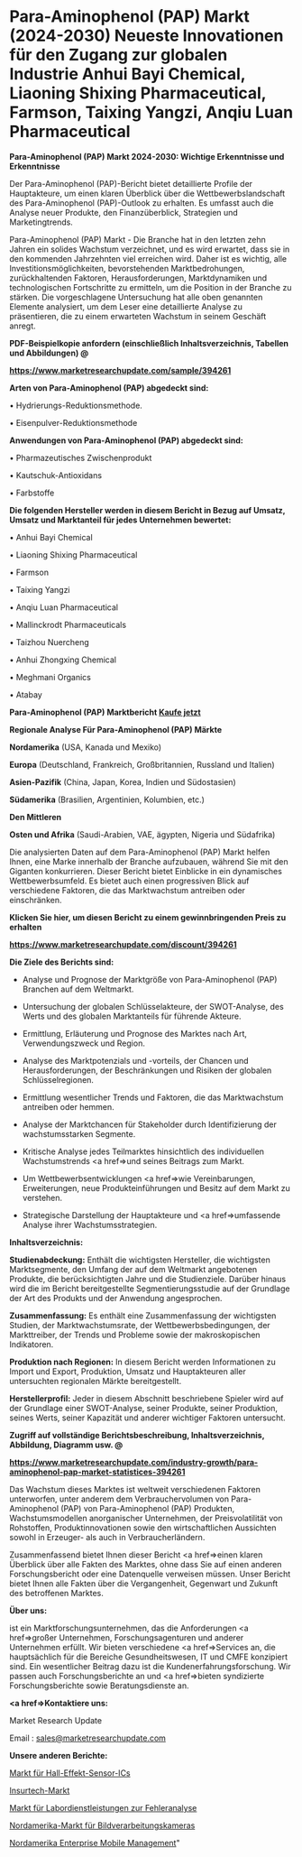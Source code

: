 # Para-Aminophenol (PAP) Markt (2024-2030) Neueste Innovationen für den Zugang zur globalen Industrie Anhui Bayi Chemical, Liaoning Shixing Pharmaceutical, Farmson, Taixing Yangzi, Anqiu Luan Pharmaceutical

<strong>Para-Aminophenol (PAP) Markt 2024-2030: Wichtige Erkenntnisse und Erkenntnisse</strong>

Der Para-Aminophenol (PAP)-Bericht bietet detaillierte Profile der Hauptakteure, um einen klaren Überblick über die Wettbewerbslandschaft des Para-Aminophenol (PAP)-Outlook zu erhalten. Es umfasst auch die Analyse neuer Produkte, den Finanzüberblick, Strategien und Marketingtrends.

Para-Aminophenol (PAP) Markt - Die Branche hat in den letzten zehn Jahren ein solides Wachstum verzeichnet, und es wird erwartet, dass sie in den kommenden Jahrzehnten viel erreichen wird. Daher ist es wichtig, alle Investitionsmöglichkeiten, bevorstehenden Marktbedrohungen, zurückhaltenden Faktoren, Herausforderungen, Marktdynamiken und technologischen Fortschritte zu ermitteln, um die Position in der Branche zu stärken. Die vorgeschlagene Untersuchung hat alle oben genannten Elemente analysiert, um dem Leser eine detaillierte Analyse zu präsentieren, die zu einem erwarteten Wachstum in seinem Geschäft anregt.



<strong><b>PDF-Beispielkopie anfordern (einschließlich Inhaltsverzeichnis, Tabellen und Abbildungen) @ </b></strong>

<strong><a href=https://www.marketresearchupdate.com/sample/394261>

<strong>https://www.marketresearchupdate.com/sample/394261</u></a></strong></strong>



<strong>Arten von Para-Aminophenol (PAP) abgedeckt sind:</strong>

• Hydrierungs-Reduktionsmethode.

• Eisenpulver-Reduktionsmethode



<strong>Anwendungen von Para-Aminophenol (PAP) abgedeckt sind:</strong>

• Pharmazeutisches Zwischenprodukt

• Kautschuk-Antioxidans

• Farbstoffe



<strong>Die folgenden Hersteller werden in diesem Bericht in Bezug auf Umsatz, Umsatz und Marktanteil für jedes Unternehmen bewertet:</strong>

• Anhui Bayi Chemical

• Liaoning Shixing Pharmaceutical

• Farmson

• Taixing Yangzi

• Anqiu Luan Pharmaceutical

• Mallinckrodt Pharmaceuticals

• Taizhou Nuercheng

• Anhui Zhongxing Chemical

• Meghmani Organics

• Atabay



<strong>Para-Aminophenol (PAP) Marktbericht <a href=https://www.marketresearchupdate.com/buynow/394261>Kaufe jetzt</a></strong>



<strong>Regionale Analyse Für Para-Aminophenol (PAP) Märkte</strong>



<strong>Nordamerika</strong> (USA, Kanada und Mexiko)



<strong>Europa</strong> (Deutschland, Frankreich, Großbritannien, Russland und Italien)



<strong>Asien-Pazifik</strong> (China, Japan, Korea, Indien und Südostasien)



<strong>Südamerika</strong> (Brasilien, Argentinien, Kolumbien, etc.)



<strong>Den Mittleren</strong> 

<strong>Osten und Afrika</strong> (Saudi-Arabien, VAE, ägypten, Nigeria und Südafrika)

Die analysierten Daten auf dem Para-Aminophenol (PAP) Markt helfen Ihnen, eine Marke innerhalb der Branche aufzubauen, während Sie mit den Giganten konkurrieren. Dieser Bericht bietet Einblicke in ein dynamisches Wettbewerbsumfeld. Es bietet auch einen progressiven Blick auf verschiedene Faktoren, die das Marktwachstum antreiben oder einschränken.



<strong>Klicken Sie hier, um diesen Bericht zu einem gewinnbringenden Preis zu erhalten
</strong>

<strong><a href=https://www.marketresearchupdate.com/discount/394261>https://www.marketresearchupdate.com/discount/394261</b></u></strong></a>



<strong>Die Ziele des Berichts sind:</strong>

- Analyse und Prognose der Marktgröße von Para-Aminophenol (PAP) Branchen auf dem Weltmarkt.

- Untersuchung der globalen Schlüsselakteure, der SWOT-Analyse, des Werts und des globalen Marktanteils für führende Akteure.

- Ermittlung, Erläuterung und Prognose des Marktes nach Art, Verwendungszweck und Region.

- Analyse des Marktpotenzials und -vorteils, der Chancen und Herausforderungen, der Beschränkungen und Risiken der globalen Schlüsselregionen.

- Ermittlung wesentlicher Trends und Faktoren, die das Marktwachstum antreiben oder hemmen.

- Analyse der Marktchancen für Stakeholder durch Identifizierung der wachstumsstarken Segmente.

- Kritische Analyse jedes Teilmarktes hinsichtlich des individuellen Wachstumstrends <a href=>und</a> seines Beitrags zum Markt.

- Um Wettbewerbsentwicklungen <a href=>wie</a> Vereinbarungen, Erweiterungen, neue Produkteinführungen und Besitz auf dem Markt zu verstehen.

- Strategische Darstellung der Hauptakteure und <a href=>umfas</a>sende Analyse ihrer Wachstumsstrategien.



<strong>Inhaltsverzeichnis:</strong>



<strong>Studienabdeckung:</strong> Enthält die wichtigsten Hersteller, die wichtigsten Marktsegmente, den Umfang der auf dem Weltmarkt angebotenen Produkte, die berücksichtigten Jahre und die Studienziele. Darüber hinaus wird die im Bericht bereitgestellte Segmentierungsstudie auf der Grundlage der Art des Produkts und der Anwendung angesprochen.



<strong>Zusammenfassung:</strong> Es enthält eine Zusammenfassung der wichtigsten Studien, der Marktwachstumsrate, der Wettbewerbsbedingungen, der Markttreiber, der Trends und Probleme sowie der makroskopischen Indikatoren.



<strong>Produktion nach Regionen:</strong> In diesem Bericht werden Informationen zu Import und Export, Produktion, Umsatz und Hauptakteuren aller untersuchten regionalen Märkte bereitgestellt.



<strong>Herstellerprofil:</strong> Jeder in diesem Abschnitt beschriebene Spieler wird auf der Grundlage einer SWOT-Analyse, seiner Produkte, seiner Produktion, seines Werts, seiner Kapazität und anderer wichtiger Faktoren untersucht.



<strong><b>Zugriff auf vollständige Berichtsbeschreibung, Inhaltsverzeichnis, Abbildung, Diagramm usw. @ </b></strong>

<strong><a href=https://www.marketresearchupdate.com/industry-growth/para-aminophenol-pap-market-statistices-394261>https://www.marketresearchupdate.com/industry-growth/para-aminophenol-pap-market-statistices-394261</a></strong>

Das Wachstum dieses Marktes ist weltweit verschiedenen Faktoren unterworfen, unter anderem dem Verbrauchervolumen von Para-Aminophenol (PAP) von Para-Aminophenol (PAP) Produkten, Wachstumsmodellen anorganischer Unternehmen, der Preisvolatilität von Rohstoffen, Produktinnovationen sowie den wirtschaftlichen Aussichten sowohl in Erzeuger- als auch in Verbraucherländern.

Zusammenfassend bietet Ihnen dieser Bericht <a href=>einen</a> klaren Überblick über alle Fakten des Marktes, ohne dass Sie auf einen anderen Forschungsbericht oder eine Datenquelle verweisen müssen. Unser Bericht bietet Ihnen alle Fakten über die Vergangenheit, Gegenwart und Zukunft des betroffenen Marktes.



<strong>Über uns:</strong>

 ist ein Marktforschungsunternehmen, das die Anforderungen <a href=>großer</a> Unternehmen, Forschungsagenturen und anderer Unternehmen erfüllt. Wir bieten verschiedene <a href=>Services</a> an, die hauptsächlich für die Bereiche Gesundheitswesen, IT und CMFE konzipiert sind. Ein wesentlicher Beitrag dazu ist die Kundenerfahrungsforschung. Wir passen auch Forschungsberichte an und <a href=>bieten</a> syndizierte Forschungsberichte sowie Beratungsdienste an.



<strong><a href=>Kontaktiere uns:</a></strong>

Market Research Update

Email : sales@marketresearchupdate.com



<strong>Unsere anderen Berichte:</strong>

<a href=https://www.linkedin.com/pulse/hall-effect-sensing-ics-market-opportunities>Markt für Hall-Effekt-Sensor-ICs</a>

<a href=https://www.linkedin.com/pulse/insurtech-market-witness-huge-growth-2027-size>Insurtech-Markt</a>

<a href=https://www.linkedin.com/pulse/failure-analysis-laboratory-services-market>Markt für Labordienstleistungen zur Fehleranalyse</a>

<a href=https://www.linkedin.com/pulse/north-america-machine-vision-cameras-market>Nordamerika-Markt für Bildverarbeitungskameras</a>

<a href=https://www.linkedin.com/pulse/north-america-enterprise-mobile-management>Nordamerika Enterprise Mobile Management</a>"
